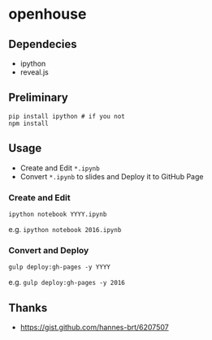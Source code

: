# openhouse

## Dependecies

* ipython
* reveal.js

## Preliminary

```
pip install ipython # if you not
npm install
```

## Usage

* Create and Edit `*.ipynb`
* Convert `*.ipynb` to slides and Deploy it to GitHub Page

### Create and Edit

```
ipython notebook YYYY.ipynb
```

e.g. `ipython notebook 2016.ipynb`

### Convert and Deploy

```
gulp deploy:gh-pages -y YYYY
```

e.g. `gulp deploy:gh-pages -y 2016`

## Thanks

* https://gist.github.com/hannes-brt/6207507
